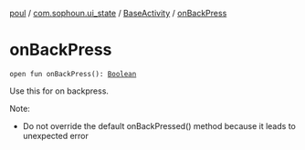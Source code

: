 [poul](../../index.md) / [com.sophoun.ui_state](../index.md) / [BaseActivity](index.md) / [onBackPress](./on-back-press.md)

# onBackPress

`open fun onBackPress(): `[`Boolean`](https://kotlinlang.org/api/latest/jvm/stdlib/kotlin/-boolean/index.html)

Use this for on backpress.

Note:

* Do not override the default onBackPressed() method
because it leads to unexpected error

